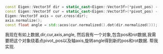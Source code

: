 ```cpp
const Eigen::Vector3f dir = static_cast<Eigen::Vector3f>(*pivot_pos) - static_cast<Eigen::Vector3f>(collision_position_);  
const Eigen::Vector3f cur = static_cast<Eigen::Vector3f>(*pivot_pos) - static_cast<Eigen::Vector3f>(actual_pos_);  
Eigen::Vector3f axis = cur.cross(dir);  
axis.normalize();  
const float angle = std::acos(cur.normalized().dot(dir.normalized()));
```
我现在有如上数据,dir,cur,axis,angle,
然后我有一个对象,包含pos和rot数据,我需要把这个对象绕着点pivot_pos以及轴axis,旋转angle得到新的pos和rot数据.
帮我实现.
